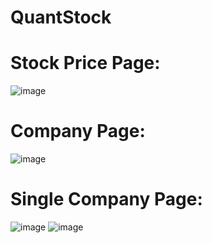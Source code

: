 # QuantStock

# Stock Price Page:

![image](https://user-images.githubusercontent.com/95631047/158688268-c2c8f435-08b2-4a82-ac81-edd40255a371.png)

# Company Page:

![image](https://user-images.githubusercontent.com/95631047/158688672-e17c8dda-4fd9-4eb7-b03d-5d32f9118971.png)

# Single Company Page:

![image](https://user-images.githubusercontent.com/95631047/158688911-57690216-407a-4c73-a89b-e522ad7f7487.png)
![image](https://user-images.githubusercontent.com/95631047/158689011-33bdc6c8-35e5-441f-9efa-1de88e2d55df.png)
